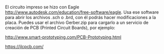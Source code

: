El circuito impreso se hizo con Eagle http://www.autodesk.com/education/free-software/eagle.
Usa ese software para abrir los archivos .sch o .brd, con él podrás hacer modificaciones a la placa.
Puedes usar el archivo Gerber.zip para cargarlo a un servicio de creación de PCB (Printed Circuit Boards), por ejemplo:

http://www.smart-prototyping.com/PCB-Prototyping.html

https://jlcpcb.com/
